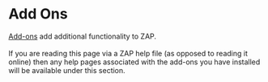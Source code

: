 # Add Ons
[Add-ons](HelpStartConceptsAddons) add additional functionality to ZAP.<br><br>If you are reading this page via a ZAP help file (as opposed to reading it online) then any help pages associated with the add-ons you have installed will be available under this section.